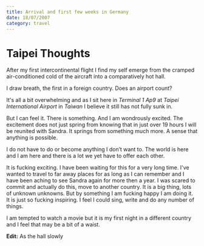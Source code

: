 ```yaml
---
title: Arrival and first few weeks in Germany
date: 18/07/2007
category: travel
---
```


# Taipei Thoughts

After my first intercontinental flight I find my self emerge from the cramped air-conditioned cold of the aircraft into a comparatively hot hall. 

I draw breath, the first in a foreign country. Does an airport count? 

It's all a bit overwhelming and as I sit here in *Terminal 1 Ap9* at *Taipei International Airport* in *Taiwan* I believe it still has not fully sunk in.

But I can feel it. There is something. And I am wondrously excited. The excitement does not just spring from knowing that in just over 19 hours I will be reunited with Sandra. It springs from something much more. A sense that anything is possible. 

I do not have to do or become anything I don’t want to. The world is here and I am here and there is a lot we yet have to offer each other.
 
It is fucking exciting. I have been waiting for this for a very long time. I've wanted to travel to far away places for as long as I can remember and I have been aching to see Sandra again for more then a year. I was scared to commit and actually do this, move to another country. It is a big thing, lots of unknown unknowns. But by something I am fucking happy I am doing it. It is just so fucking inspiring. I feel I could sing, write and do any number of things. 

I am tempted to watch a movie but it is my first night in a different country and I feel that may be a bit of a waist.

**Edit:** As the hall slowly 